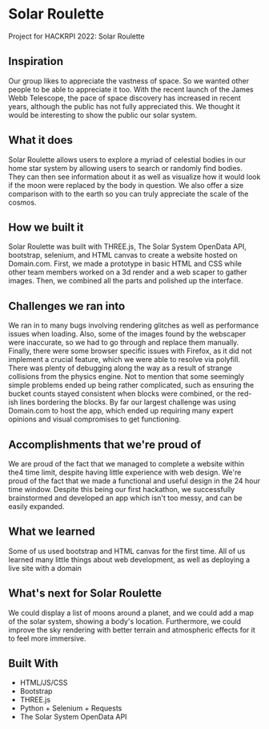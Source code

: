 # Solar Roulette
Project for HACKRPI 2022: Solar Roulette

## Inspiration
Our group likes to appreciate the vastness of space. So we wanted other people to be able to appreciate it too. With the recent launch of the James Webb Telescope, the pace of space discovery has increased in recent years, although the public has not fully appreciated this. We thought it would be interesting to show the public our solar system.

## What it does
Solar Roulette allows users to explore a myriad of celestial bodies in our home star system by allowing users to search or randomly find bodies. They can then see information about it as well as visualize how it would look if the moon were replaced by the body in question. We also offer a size comparison with to the earth so you can truly appreciate the scale of the cosmos.

## How we built it
Solar Roulette was built with THREE.js, The Solar System OpenData API, bootstrap, selenium, and HTML canvas to create a website hosted on Domain.com. First, we made a prototype in basic HTML and CSS while other team members worked on a 3d render and a web scaper to gather images. Then, we combined all the parts and polished up the interface.

## Challenges we ran into
We ran in to many bugs involving rendering glitches as well as performance issues when loading. Also, some of the images found by the webscaper were inaccurate, so we had to go through and replace them manually. Finally, there were some browser specific issues with Firefox, as it did not implement a crucial feature, which we were able to resolve via polyfill.
There was plenty of debugging along the way as a result of strange collisions from the physics engine. Not to mention that some seemingly simple problems ended up being rather complicated, such as ensuring the bucket counts stayed consistent when blocks were combined, or the red-ish lines bordering the blocks. By far our largest challenge was using Domain.com to host the app, which ended up requiring many expert opinions and visual compromises to get functioning.

## Accomplishments that we're proud of
We are proud of the fact that we managed to complete a website within the4 time limit, despite having little experience with web design.
We're proud of the fact that we made a functional and useful design in the 24 hour time window. Despite this being our first hackathon, we successfully brainstormed and developed an app which isn't too messy, and can be easily expanded.

## What we learned
Some of us used bootstrap and HTML canvas for the first time. All of us learned many little things about web development, as well as 
deploying a live site with a domain

## What's next for Solar Roulette
We could display a list of moons around a planet, and we could add a map of the solar system, showing a body's location. Furthermore, we 
could improve the sky rendering with better terrain and atmospheric effects for it to feel more immersive.

## Built With
- HTML/JS/CSS
- Bootstrap
- THREE.js
- Python + Selenium + Requests
- The Solar System OpenData API